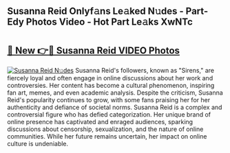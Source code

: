 ## Susanna Reid Onlyf𝚊ns Le𝚊ked N𝚞des - Part-Edy Photos Video - Hot Part Le𝚊ks XwNTc

# <h2><a href="http://ab73310.deff.icu/?id=Susanna+Reid">🔗 New 👉🔴 Susanna Reid VIDEO Photos</a></h2>

[![Susanna Reid N𝚞des](https://i.imgur.com/rIISA9y.gif)](http://ab73310.deff.icu/?id=Susanna+Reid)
Susanna Reid's followers, known as "Sirens," are fiercely loyal and often engage in online discussions about her work and controversies. Her content has become a cultural phenomenon, inspiring fan art, memes, and even academic analysis. Despite the criticism, Susanna Reid's popularity continues to grow, with some fans praising her for her authenticity and defiance of societal norms. Susanna Reid is a complex and controversial figure who has defied categorization. Her unique brand of online presence has captivated and enraged audiences, sparking discussions about censorship, sexualization, and the nature of online communities. While her future remains uncertain, her impact on online culture is undeniable.
